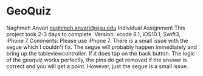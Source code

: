 # GeoQuiz
Naghmeh Anvari
naghmeh.anvari@sjsu.edu
Individual Assignment
This project took 2-3 days to complete.
Version: xcode 8.1, iOS10.1, Swift3, iPhone 7
Comments: Please use iPhone 7.
There is a small issue with the segue which I couldn't fix. The segue will probably happen immediately and bring up the tableviewcontroller. If it does tap on the back button. The logic of the geoquiz works perfectly, the pins do get removed if the answer is correct and you will get a point. However, just the segue is a small issue.
